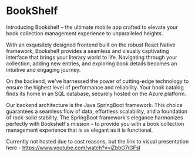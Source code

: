 # BookShelf
Introducing Bookshelf – the ultimate mobile app crafted to elevate your book collection management experience to unparalleled heights.

With an exquisitely designed frontend built on the robust React Native framework, Bookshelf provides a seamless and visually captivating interface that brings your literary world to life. Navigating through your collection, adding new entries, and exploring book details becomes an intuitive and engaging journey.

On the backend, we've harnessed the power of cutting-edge technology to ensure the highest level of performance and reliability. Your book catalog finds its home in an SQL database, securely hosted on the Azure platform.

Our backend architecture is the Java SpringBoot framework. This choice guarantees a seamless flow of data, effortless scalability, and a foundation of rock-solid stability. The SpringBoot framework's elegance harmonizes perfectly with Bookshelf's mission – to provide you with a book collection management experience that is as elegant as it is functional.

Currently not hosted due to cost reasons, but the link to visual presentation here - https://www.youtube.com/watch?v=jZbbG7iGFsI
